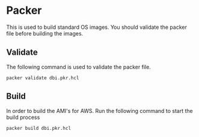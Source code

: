 # Packer #

This is used to build standard OS images.  You should validate the packer file before building the images.

## Validate
The following command is used to validate the packer file.

`packer validate dbi.pkr.hcl`

## Build
In order to build the AMI's for AWS.  Run the following command to start the build process

`packer build dbi.pkr.hcl`


